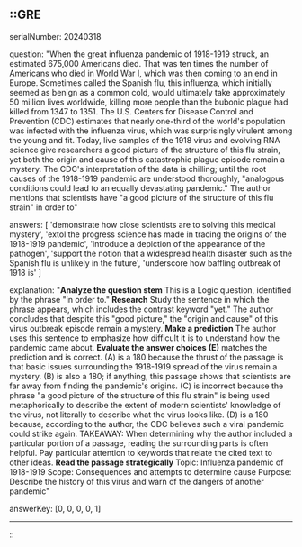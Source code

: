 ::GRE
---

serialNumber: 20240318

question: "When the great influenza pandemic of 1918-1919 struck, an estimated 675,000 Americans died. That was ten times the number of Americans who died in World War I, which was then coming to an end in Europe. Sometimes called the Spanish flu, this influenza, which initially seemed as benign as a common cold, would ultimately take approximately 50 million lives worldwide, killing more people than the bubonic plague had killed from 1347 to 1351. The U.S. Centers for Disease Control and Prevention (CDC) estimates that nearly one-third of the world's population was infected with the influenza virus, which was surprisingly virulent among the young and fit. Today, live samples of the 1918 virus and evolving RNA science give researchers a good picture of the structure of this flu strain, yet both the origin and cause of this catastrophic plague episode remain a mystery. The CDC's interpretation of the data is chilling; until the root causes of the 1918-1919 pandemic are understood thoroughly, \"analogous conditions could lead to an equally devastating pandemic.\" The author mentions that scientists have \"a good picture of the structure of this flu strain\" in order to"

answers: [
  'demonstrate how close scientists are to solving this medical mystery',
  'extol the progress science has made in tracing the origins of the 1918-1919 pandemic',
  'introduce a depiction of the appearance of the pathogen',
  'support the notion that a widespread health disaster such as the Spanish flu is unlikely in the future',
  'underscore how baffling outbreak of 1918 is'
]

explanation: "<strong>Analyze the question stem</strong> This is a Logic question, identified by the phrase \"in order to.\" <strong>Research</strong> Study the sentence in which the phrase appears, which includes the contrast keyword \"yet.\" The author concludes that despite this \"good picture,\" the \"origin and cause\" of this virus outbreak episode remain a mystery. <strong>Make a prediction</strong> The author uses this sentence to emphasize how difficult it is to understand how the pandemic came about. <strong>Evaluate the answer choices</strong> <strong>(E)</strong> matches the prediction and is correct. (A) is a 180 because the thrust of the passage is that basic issues surrounding the 1918-1919 spread of the virus remain a mystery. (B) is also a 180; if anything, this passage shows that scientists are far away from finding the pandemic's origins. (C) is incorrect because the phrase \"a good picture of the structure of this flu strain\" is being used metaphorically to describe the extent of modern scientists' knowledge of the virus, not literally to describe what the virus looks like. (D) is a 180 because, according to the author, the CDC believes such a viral pandemic could strike again. TAKEAWAY: When determining why the author included a particular portion of a passage, reading the surrounding parts is often helpful. Pay particular attention to keywords that relate the cited text to other ideas. <strong>Read the passage strategically</strong> Topic: Influenza pandemic of 1918-1919 Scope: Consequences and attempts to determine cause Purpose: Describe the history of this virus and warn of the dangers of another pandemic"

answerKey: [0, 0, 0, 0, 1]

---
::